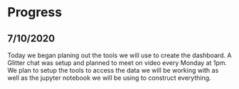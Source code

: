 # Progress

## 7/10/2020

Today we began planing out the tools we will use to create the dashboard. A Glitter chat was setup and planned to meet
on video every Monday at 1pm. We plan to setup the tools to access the data we will be working with as well as the 
jupyter notebook we will be using to construct everything.


